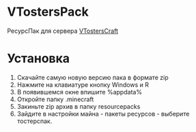 # VTostersPack
РесурсПак для сервера [VTostersCraft](https://mc.gdlbo.net)

# Установка
1. Скачайте самую новую версию пака в формате zip
2. Нажмите на клавиатуре кнопку Windows и R
3. В появившемся окне впишите %appdata%
4. Откройте папку .minecraft
5. Закиньте zip архив в папку resourcepacks
6. Зайдите в настройки майна - пакеты ресурсов - выберите тостерспак.
